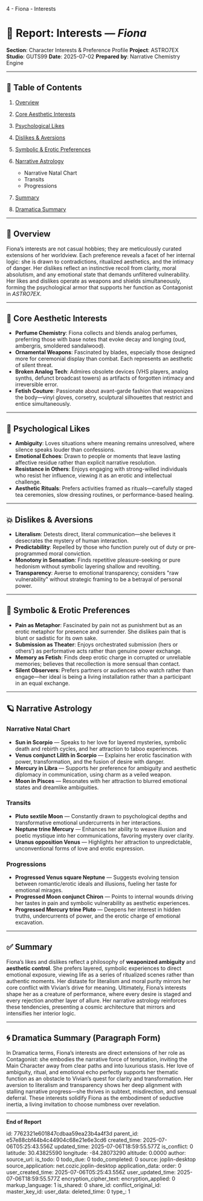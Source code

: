 4 - Fiona - Interests

# 📘 Report: Interests — *Fiona*

**Section**: Character Interests & Preference Profile
**Project**: ASTRO7EX
**Studio**: GUTS99
**Date**: 2025-07-02
**Prepared by**: Narrative Chemistry Engine

---

## 📓 Table of Contents

1. [Overview](#overview)
2. [Core Aesthetic Interests](#core-aesthetic-interests)
3. [Psychological Likes](#psychological-likes)
4. [Dislikes & Aversions](#dislikes--aversions)
5. [Symbolic & Erotic Preferences](#symbolic--erotic-preferences)
6. [Narrative Astrology](#narrative-astrology)

   * Narrative Natal Chart
   * Transits
   * Progressions
7. [Summary](#summary)
8. [Dramatica Summary](#dramatica-summary)

---

## 🧠 Overview

Fiona’s interests are not casual hobbies; they are meticulously curated extensions of her worldview. Each preference reveals a facet of her internal logic: she is drawn to contradictions, ritualized aesthetics, and the intimacy of danger. Her dislikes reflect an instinctive recoil from clarity, moral absolutism, and any emotional state that demands unfiltered vulnerability. Her likes and dislikes operate as weapons and shields simultaneously, forming the psychological armor that supports her function as Contagonist in *ASTRO7EX*.

---

## 🎨 Core Aesthetic Interests

* **Perfume Chemistry**: Fiona collects and blends analog perfumes, preferring those with base notes that evoke decay and longing (oud, ambergris, smoldered sandalwood).
* **Ornamental Weapons**: Fascinated by blades, especially those designed more for ceremonial display than combat. Each represents an aesthetic of silent threat.
* **Broken Analog Tech**: Admires obsolete devices (VHS players, analog synths, defunct broadcast towers) as artifacts of forgotten intimacy and irreversible error.
* **Fetish Couture**: Passionate about avant-garde fashion that weaponizes the body—vinyl gloves, corsetry, sculptural silhouettes that restrict and entice simultaneously.

---

## 🧬 Psychological Likes

* **Ambiguity**: Loves situations where meaning remains unresolved, where silence speaks louder than confessions.
* **Emotional Echoes**: Drawn to people or moments that leave lasting affective residue rather than explicit narrative resolution.
* **Resistance in Others**: Enjoys engaging with strong-willed individuals who resist her influence, viewing it as an erotic and intellectual challenge.
* **Aesthetic Rituals**: Prefers activities framed as rituals—carefully staged tea ceremonies, slow dressing routines, or performance-based healing.

---

## 💥 Dislikes & Aversions

* **Literalism**: Detests direct, literal communication—she believes it desecrates the mystery of human interaction.
* **Predictability**: Repelled by those who function purely out of duty or pre-programmed moral conviction.
* **Monotony in Sensation**: Finds repetitive pleasure-seeking or pure hedonism without symbolic layering shallow and revolting.
* **Transparency**: Averse to emotional transparency; considers "raw vulnerability" without strategic framing to be a betrayal of personal power.

---

## 💌 Symbolic & Erotic Preferences

* **Pain as Metaphor**: Fascinated by pain not as punishment but as an erotic metaphor for presence and surrender. She dislikes pain that is blunt or sadistic for its own sake.
* **Submission as Theater**: Enjoys orchestrated submission (hers or others’) as performative acts rather than genuine power exchange.
* **Memory as Fetish**: Finds deep erotic charge in corrupted or unreliable memories; believes that recollection is more sensual than contact.
* **Silent Observers**: Prefers partners or audiences who watch rather than engage—her ideal is being a living installation rather than a participant in an equal exchange.

---

## 🪐 Narrative Astrology

### Narrative Natal Chart

* **Sun in Scorpio** — Speaks to her love for layered mysteries, symbolic death and rebirth cycles, and her attraction to taboo experiences.
* **Venus conjunct Lilith in Scorpio** — Explains her erotic fascination with power, transformation, and the fusion of desire with danger.
* **Mercury in Libra** — Supports her preference for ambiguity and aesthetic diplomacy in communication, using charm as a veiled weapon.
* **Moon in Pisces** — Resonates with her attraction to blurred emotional states and dreamlike ambiguities.

### Transits

* **Pluto sextile Moon** — Constantly drawn to psychological depths and transformative emotional undercurrents in her interactions.
* **Neptune trine Mercury** — Enhances her ability to weave illusion and poetic mystique into her communications, favoring mystery over clarity.
* **Uranus opposition Venus** — Highlights her attraction to unpredictable, unconventional forms of love and erotic expression.

### Progressions

* **Progressed Venus square Neptune** — Suggests evolving tension between romantic/erotic ideals and illusions, fueling her taste for emotional mirages.
* **Progressed Moon conjunct Chiron** — Points to internal wounds driving her tastes in pain and symbolic vulnerability as aesthetic experiences.
* **Progressed Mercury trine Pluto** — Deepens her interest in hidden truths, undercurrents of power, and the erotic charge of emotional excavation.

---

## ✅ Summary

Fiona’s likes and dislikes reflect a philosophy of **weaponized ambiguity** and **aesthetic control**. She prefers layered, symbolic experiences to direct emotional exposure, viewing life as a series of ritualized scenes rather than authentic moments. Her distaste for literalism and moral purity mirrors her core conflict with Vivian’s drive for meaning. Ultimately, Fiona’s interests shape her as a creature of performance, where every desire is staged and every rejection another layer of allure. Her narrative astrology reinforces these tendencies, presenting a cosmic architecture that mirrors and intensifies her interior logic.

---

## 🌀 Dramatica Summary (Paragraph Form)

In Dramatica terms, Fiona’s interests are direct extensions of her role as Contagonist: she embodies the narrative force of temptation, inviting the Main Character away from clear paths and into luxurious stasis. Her love of ambiguity, ritual, and emotional echo perfectly supports her thematic function as an obstacle to Vivian’s quest for clarity and transformation. Her aversion to literalism and transparency shows her deep alignment with stalling narrative progress—she thrives in subtext, misdirection, and sensual deferral. These interests solidify Fiona as the embodiment of seductive inertia, a living invitation to choose numbness over revelation.


---

**End of Report**


id: 7762321e601847cdbaa59ea23b4a4f3d
parent_id: e57e88cbf44b4c44904c68e21e6e3cd6
created_time: 2025-07-06T05:25:43.556Z
updated_time: 2025-07-06T18:59:55.577Z
is_conflict: 0
latitude: 30.43825590
longitude: -84.28073290
altitude: 0.0000
author: 
source_url: 
is_todo: 0
todo_due: 0
todo_completed: 0
source: joplin-desktop
source_application: net.cozic.joplin-desktop
application_data: 
order: 0
user_created_time: 2025-07-06T05:25:43.556Z
user_updated_time: 2025-07-06T18:59:55.577Z
encryption_cipher_text: 
encryption_applied: 0
markup_language: 1
is_shared: 0
share_id: 
conflict_original_id: 
master_key_id: 
user_data: 
deleted_time: 0
type_: 1
